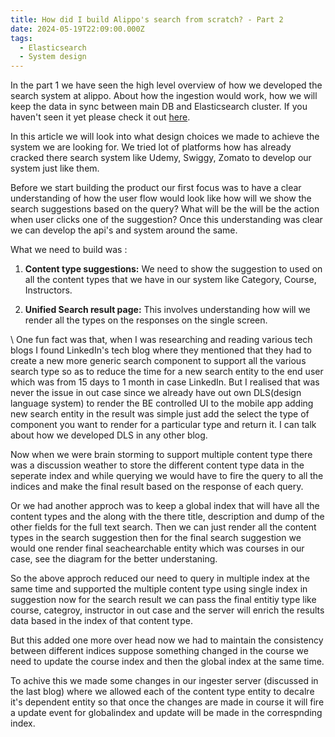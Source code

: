 ```yaml
---
title: How did I build Alippo's search from scratch? - Part 2
date: 2024-05-19T22:09:00.000Z
tags:
  - Elasticsearch
  - System design
---
```

In the part 1 we have seen the high level overview of how we developed the search system at alippo. About how the ingestion would work, how we will keep the data in sync between main DB and Elasticsearch cluster. If you haven't seen it yet please check it out [here](https://sumittiware.dev/post/how-did-i-build-alippos-search-from-scratch-part-1/).

In this article we will look into what design choices we made to achieve the system we are looking for. We tried lot of platforms how has already cracked there search system like Udemy, Swiggy, Zomato to develop our system just like them.

Before we start building the product our first focus was to have a clear understanding of how the user flow would look like how will we show the search suggestions based on the query? What will be the will be the action when user clicks one of the suggestion? Once this understanding was clear we can develop the api's and system around the same.

What we need to build was : 

1. **Content type suggestions:** We need to show the suggestion to used on all the content types that we have in our system like Category, Course, Instructors. 

2. **Unified Search result page:** This involves understanding how will we render all the types on the responses on the single screen.



\    One fun fact was that, when I was researching and reading various tech blogs I found LinkedIn's tech blog where they mentioned that they had to create a new more generic search component to support all the various search type so as to reduce the time for a new search entity to the end user which was from 15 days to 1 month in case LinkedIn. But I realised that was never the issue in out case since we already have out own DLS(design language system) to render the BE controlled UI to the mobile app adding new search entity in the result was simple just add the select the type of component you want to render for a particular type and return it. I can talk about how we developed DLS in any other blog.

   Now when we were brain storming to support multiple content type there was a discussion weather to store the different content type data in the seperate index and while querying we would have to fire the query to all the indices and make the final result based on the response of each query.

   Or we had another approch was to keep a global index that will have all the content types and the along with the there title, description and dump of the other fields for the full text search. Then we can just render all the content types in the search suggestion then for the final search suggestion we would one render final seachearchable entity which was courses in our case, see the diagram for the better understaning.

   So the above approch reduced our need to query in multiple index at the same time and supported the multiple content type using single index in suggestion now for the search result we can pass the final entitiy type like course, categroy, instructor in out case and the server will enrich the results data based in the index of that content type.

   But this added one more over head now we had to maintain the consistency between different indices suppose something changed in the course we need to update the course index and then the global index at the same time.

To achive this we made some changes in our ingester server (discussed in the last blog) where we allowed each of the content type entity to decalre it's dependent entity so that once the changes are made in course it will fire a update event for globalindex and update will be made in the correspnding index.

